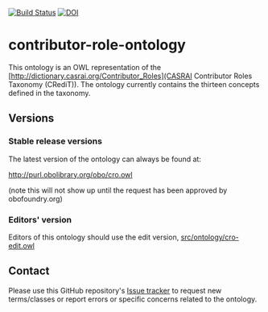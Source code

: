 [![Build Status](https://travis-ci.org/openrif/contributor-role-ontology.svg?branch=master)](https://travis-ci.org/openrif/contributor-role-ontology)
[![DOI](https://zenodo.org/badge/13996/openrif/contributor-role-ontology.svg)](https://zenodo.org/badge/latestdoi/13996/openrif/contributor-role-ontology)

# contributor-role-ontology

This ontology is an OWL representation of the [http://dictionary.casrai.org/Contributor_Roles](CASRAI Contributor Roles Taxonomy (CRediT)).  The ontology currently contains the thirteen concepts defined in the taxonomy.



## Versions

### Stable release versions

The latest version of the ontology can always be found at:

http://purl.obolibrary.org/obo/cro.owl

(note this will not show up until the request has been approved by obofoundry.org)

### Editors' version

Editors of this ontology should use the edit version, [src/ontology/cro-edit.owl](src/ontology/cro-edit.owl)

## Contact
Please use this GitHub repository's [Issue tracker](https://github.com/openrif/contributor-role-ontology/issues) to request new terms/classes or report errors or specific concerns related to the ontology.


